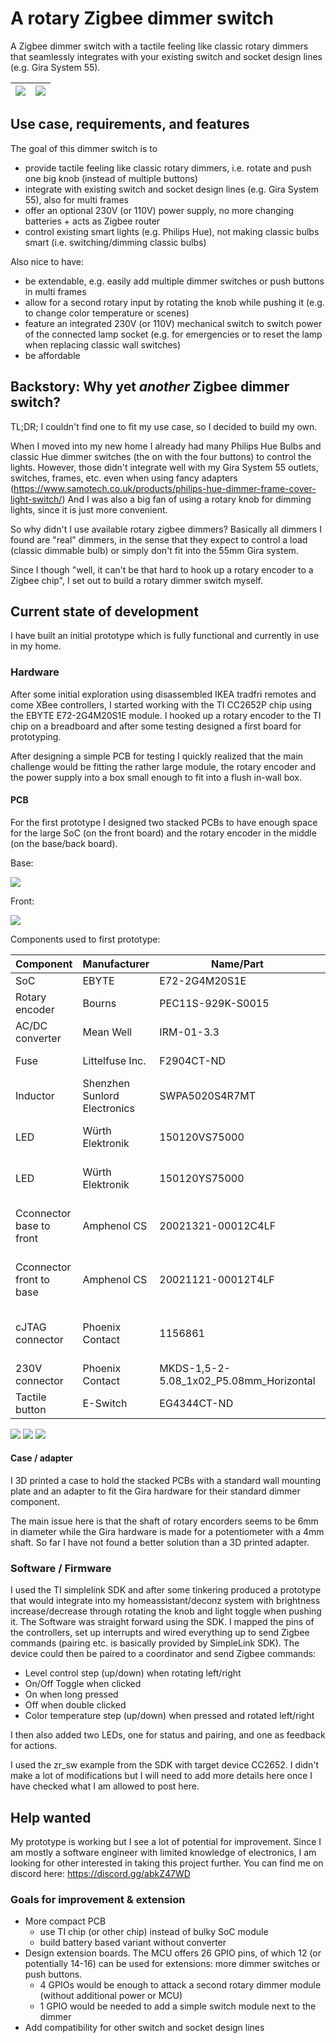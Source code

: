 # A rotary Zigbee dimmer switch
A Zigbee dimmer switch with a tactile feeling like classic rotary dimmers that seamlessly integrates with your existing switch and socket design lines (e.g. Gira System 55).

|  <img src="img/dimmer_render.png" /> | <img src="img/dimmer_foto.png"  />  |
|---|---|

## Use case, requirements, and features
The goal of this dimmer switch is to
* provide tactile feeling like classic rotary dimmers, i.e. rotate and push one big knob (instead of multiple buttons)
* integrate with existing switch and socket design lines (e.g. Gira System 55), also for multi frames
* offer an optional 230V (or 110V) power supply, no more changing batteries + acts as Zigbee router
* control existing smart lights (e.g. Philips Hue), not making classic bulbs smart (i.e. switching/dimming classic bulbs)

Also nice to have:
* be extendable, e.g. easily add multiple dimmer switches or push buttons in multi frames
* allow for a second rotary input by rotating the knob while pushing it (e.g. to change color temperature or scenes)
* feature an integrated 230V (or 110V) mechanical switch to switch power of the connected lamp socket (e.g. for emergencies or to reset the lamp when replacing classic wall switches)
* be affordable


## Backstory: Why yet _another_ Zigbee dimmer switch?
TL;DR; I couldn't find one to fit my use case, so I decided to build my own.

When I moved into my new home I already had many Philips Hue Bulbs and classic Hue dimmer switches (the on with the four buttons) to control the lights.
However, those didn't integrate well with my Gira System 55 outlets, switches, frames, etc. even when using fancy adapters (https://www.samotech.co.uk/products/philips-hue-dimmer-frame-cover-light-switch/)
And I was also a big fan of using a rotary knob for dimming lights, since it is just more convenient.

So why didn't I use available rotary zigbee dimmers? Basically all dimmers I found are "real" dimmers, in the sense that they expect to control a load (classic dimmable bulb) or simply don't fit into the 55mm Gira system.

Since I though "well, it can't be that hard to hook up a rotary encoder to a Zigbee chip", I set out to build a rotary dimmer switch myself.



## Current state of development
I have built an initial prototype which is fully functional and currently in use in my home. 

### Hardware
After some initial exploration using disassembled IKEA tradfri remotes and come XBee controllers, I started working with the TI CC2652P chip using the EBYTE E72-2G4M20S1E module.
I hooked up a rotary encoder to the TI chip on a breadboard and after some testing designed a first board for prototyping.

After designing a simple PCB for testing I quickly realized that the main challenge would be fitting the rather large module, the rotary encoder and the power supply into a box small enough to fit into a flush in-wall box.

#### PCB
For the first prototype I designed two stacked PCBs to have enough space for the large SoC (on the front board) and the rotary encoder in the middle (on the base/back board).

Base:

<img src="img/dimmer_base_schematics.png" style="max-width: 800px;"  />

Front:

<img src="img/dimmer_front_schematics.png" style="max-width: 800px;"  />

Components used to first prototype:

| Component                | Manufacturer                 | Name/Part                               | Details                 |
|--------------------------|------------------------------|-----------------------------------------|-------------------------|
| SoC                      | EBYTE                        | E72-2G4M20S1E                           |                         |
| Rotary encoder           | Bourns                       | PEC11S-929K-S0015                       |                         |
| AC/DC converter          | Mean Well                    | IRM-01-3.3                              | 3.3V 1W                 |
| Fuse                     | Littelfuse Inc.              | F2904CT-ND                              | 500MA 250VAC            |
| Inductor                 | Shenzhen Sunlord Electronics | SWPA5020S4R7MT                          | 4.7UH 2.2A 74MOHM       |
| LED                      | Würth Elektronik             | 150120VS75000                           | Green 1206 SMD          |
| LED                      | Würth Elektronik             | 150120YS75000                           | Yellow 1206 SMD         |
| Cconnector base to front | Amphenol CS                  | 20021321-00012C4LF                      | SMD 12POS 1.27MM Female |
| Cconnector front to base | Amphenol CS                  | 20021121-00012T4LF                      | SMD 12POS 1.27MM Male   |  
| cJTAG connector          | Phoenix Contact              | 1156861                                 | SMD 10POS 1.27MM Male   |
| 230V connector           | Phoenix Contact              | MKDS-1,5-2-5.08_1x02_P5.08mm_Horizontal |                         |      
| Tactile button           | E-Switch                     | EG4344CT-ND                             |                         |


<img src="img/dimmer_2.jpg" style="max-width: 800px;"  />
<img src="img/dimmer_5.jpg" style="max-width: 800px;"  />
<img src="img/dimmer_4.jpg" style="max-width: 800px;"  />

#### Case / adapter
I 3D printed a case to hold the stacked PCBs with a standard wall mounting plate and an adapter to fit the Gira hardware for their standard dimmer component.

The main issue here is that the shaft of rotary encorders seems to be 6mm in diameter while the Gira hardware is made for a potentiometer with a 4mm shaft. So far I have not found a better solution than a 3D printed adapter.


### Software / Firmware

I used the TI simplelink SDK and after some tinkering produced a prototype that would integrate into my homeassistant/deconz system with brightness increase/decrease through rotating the knob and light toggle when pushing it. The Software was straight forward using the SDK. I mapped the pins of the controllers, set up interrupts and wired everything up to send Zigbee commands (pairing etc. is basically provided by SimpleLink SDK). The device could then be paired to a coordinator and send Zigbee commands:

* Level control step (up/down) when rotating left/right
* On/Off Toggle when clicked
* On when long pressed
* Off when double clicked
* Color temperature step (up/down) when pressed and rotated left/right

I then also added two LEDs, one for status and pairing, and one as feedback for actions.

I used the zr_sw example from the SDK with target device CC2652. I didn't make a lot of modifications but I will need to add more details here once I have checked what I am allowed to post here.


## Help wanted
My prototype is working but I see a lot of potential for improvement. Since I am mostly a software engineer with limited knowledge of electronics, I am looking for other interested in taking this project further. You can find me on discord here: https://discord.gg/abkZ47WD

### Goals for improvement & extension

* More compact PCB
  * use TI chip (or other chip) instead of bulky SoC module
  * build battery based variant without converter
* Design extension boards. The MCU offers 26 GPIO pins, of which 12 (or potentially 14-16) can be used for extensions: more dimmer switches or push buttons.
  * 4 GPIOs would be enough to attack a second rotary dimmer module (without additional power or MCU)
  * 1 GPIO would be needed to add a simple switch module next to the dimmer
* Add compatibility for other switch and socket design lines

